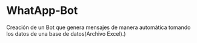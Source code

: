 # WhatApp-Bot
Creación de un Bot que genera mensajes de manera automática tomando los datos de una base de datos(Archivo Excel).)
